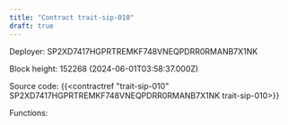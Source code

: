 ```yaml
---
title: "Contract trait-sip-010"
draft: true
---
```

Deployer: SP2XD7417HGPRTREMKF748VNEQPDRR0RMANB7X1NK


 



Block height: 152268 (2024-06-01T03:58:37.000Z)

Source code: {{<contractref "trait-sip-010" SP2XD7417HGPRTREMKF748VNEQPDRR0RMANB7X1NK trait-sip-010>}}

Functions:


